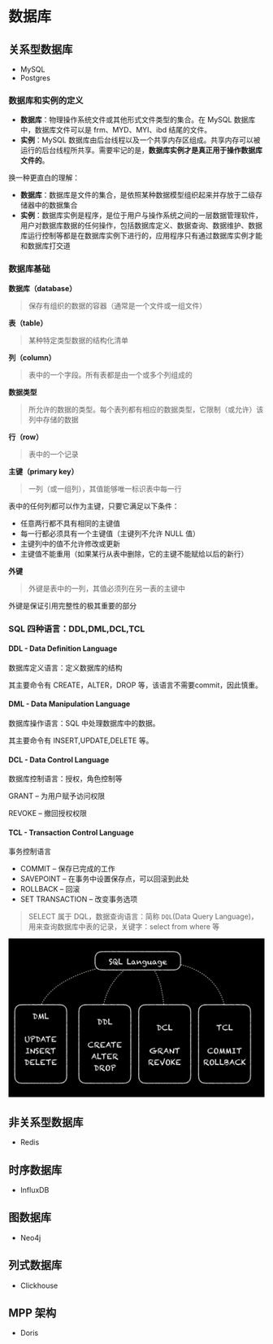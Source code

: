 <!--
 * @Github       : https://github.com/superzhc/BigData-A-Question
 * @Author       : SUPERZHC
 * @CreateDate   : 2020-05-08 10:12:30
 * @LastEditTime : 2020-12-16 09:52:58
 * @Copyright 2020 SUPERZHC
-->
# 数据库

## 关系型数据库

- MySQL
- Postgres

### 数据库和实例的定义

- **数据库**：物理操作系统文件或其他形式文件类型的集合。在 MySQL 数据库中，数据库文件可以是 frm、MYD、MYI、ibd 结尾的文件。
- **实例**：MySQL 数据库由后台线程以及一个共享内存区组成。共享内存可以被运行的后台线程所共享。需要牢记的是，**数据库实例才是真正用于操作数据库文件的**。

换一种更直白的理解：

- **数据库**：数据库是文件的集合，是依照某种数据模型组织起来并存放于二级存储器中的数据集合
- **实例**：数据库实例是程序，是位于用户与操作系统之间的一层数据管理软件，用户对数据库数据的任何操作，包括数据库定义、数据查询、数据维护、数据库运行控制等都是在数据库实例下进行的，应用程序只有通过数据库实例才能和数据库打交道

### 数据库基础

**数据库（database）**

> 保存有组织的数据的容器（通常是一个文件或一组文件）

**表（table）**

> 某种特定类型数据的结构化清单

**列（column）**

> 表中的一个字段。所有表都是由一个或多个列组成的

**数据类型**

> 所允许的数据的类型。每个表列都有相应的数据类型，它限制（或允许）该列中存储的数据

**行（row）**

> 表中的一个记录

**主键（primary key）**

> 一列（或一组列），其值能够唯一标识表中每一行

表中的任何列都可以作为主键，只要它满足以下条件：

- 任意两行都不具有相同的主键值
- 每一行都必须具有一个主键值（主键列不允许 NULL 值）
- 主键列中的值不允许修改或更新
- 主键值不能重用（如果某行从表中删除，它的主键不能赋给以后的新行）

**外键**

> 外键是表中的一列，其值必须列在另一表的主键中

外键是保证引用完整性的极其重要的部分

### SQL 四种语言：DDL,DML,DCL,TCL

#### DDL - Data Definition Language

数据库定义语言：定义数据库的结构

其主要命令有 CREATE，ALTER，DROP 等，该语言不需要commit，因此慎重。

#### DML - Data Manipulation Language

数据库操作语言：SQL 中处理数据库中的数据。

其主要命令有 INSERT,UPDATE,DELETE 等。

#### DCL - Data Control Language

数据库控制语言：授权，角色控制等

GRANT – 为用户赋予访问权限

REVOKE – 撤回授权权限

#### TCL - Transaction Control Language

事务控制语言

- COMMIT – 保存已完成的工作
- SAVEPOINT – 在事务中设置保存点，可以回滚到此处
- ROLLBACK – 回滚
- SET TRANSACTION – 改变事务选项

> SELECT 属于 DQL，数据查询语言：简称 `DQL`(Data Query Language)，用来查询数据库中表的记录，关键字：select from where 等

![QQ20160612-0](./mysql/images/QQ20160612-0-1024x634.png)

## 非关系型数据库

- Redis

## 时序数据库

- InfluxDB

## 图数据库

- Neo4j

## 列式数据库

- Clickhouse

## MPP 架构

- Doris